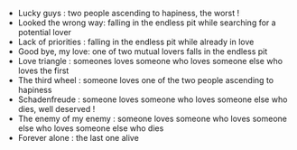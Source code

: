 - Lucky guys : two people ascending to hapiness, the worst !
- Looked the wrong way: falling in the endless pit while searching for a potential lover
- Lack of priorities : falling in the endless pit while already in love
- Good bye, my love: one of two mutual lovers falls in the endless pit
- Love triangle : someones loves someone who loves someone else who loves the first
- The third wheel : someone loves one of the two people ascending to hapiness
- Schadenfreude : someone loves someone who loves someone else who dies, well deserved !
- The enemy of my enemy : someone loves someone who loves someone else who loves someone else who dies
- Forever alone : the last one alive
